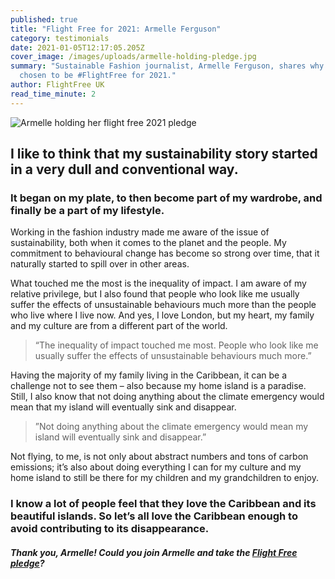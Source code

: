 ```yaml
---
published: true
title: "Flight Free for 2021: Armelle Ferguson"
category: testimonials
date: 2021-01-05T12:17:05.205Z
cover_image: /images/uploads/armelle-holding-pledge.jpg
summary: "Sustainable Fashion journalist, Armelle Ferguson, shares why she has
  chosen to be #FlightFree for 2021."
author: FlightFree UK
read_time_minute: 2
---
```

![Armelle holding her flight free 2021 pledge](/images/uploads/5829b0d1-3629-4dd2-a706-bff6374b4a09.jpeg)

## I like to think that my sustainability story started in a very dull and conventional way.

### It began on my plate, to then become part of my wardrobe, and finally be a part of my lifestyle.

Working in the fashion industry made me aware of the issue of sustainability, both when it comes to the planet and the people. My commitment to behavioural change has become so strong over time, that it naturally started to spill over in other areas.

What touched me the most is the inequality of impact. I am aware of my relative privilege, but I also found that people who look like me usually suffer the effects of unsustainable behaviours much more than the people who live where I live now. And yes, I love London, but my heart, my family and my culture are from a different part of the world.

> “The inequality of impact touched me most. People who look like me usually suffer the effects of unsustainable behaviours much more.”

Having the majority of my family living in the Caribbean, it can be a challenge not to see them – also because my home island is a paradise. Still, I also know that not doing anything about the climate emergency would mean that my island will eventually sink and disappear.

> ”Not doing anything about the climate emergency would mean my island will eventually sink and disappear.”

Not flying, to me, is not only about abstract numbers and tons of carbon emissions; it’s also about doing everything I can for my culture and my home island to still be there for my children and my grandchildren to enjoy.

### I know a lot of people feel that they love the Caribbean and its beautiful islands. So let’s all love the Caribbean enough to avoid contributing to its disappearance.

#### *Thank you, Armelle! Could you join Armelle and take the [Flight Free pledge](/take_action/)?*